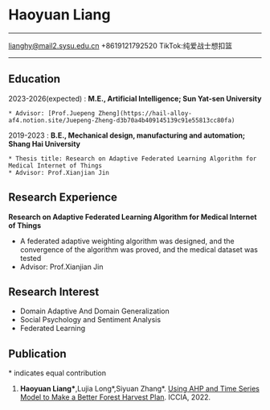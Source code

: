 Haoyuan Liang
============

-------------------     ----------------------------
lianghy@mail2.sysu.edu.cn
+8619121792520
TikTok:纯爱战士想扣篮
-------------------     ----------------------------

Education
---------

2023-2026(expected) 
:   **M.E., Artificial Intelligence; Sun Yat-sen University**

    * Advisor: [Prof.Juepeng Zheng](https://hail-alloy-af4.notion.site/Juepeng-Zheng-d3b70a4b409145139c91e55813cc80fa)

2019-2023 
:   **B.E., Mechanical design, manufacturing and automation; Shang Hai University**

    * Thesis title: Research on Adaptive Federated Learning Algorithm for Medical Internet of Things
    * Advisor: Prof.Xianjian Jin

Research Experience
----------
**Research on Adaptive Federated Learning Algorithm for Medical Internet of Things**

- A federated adaptive weighting algorithm was designed, and the convergence of the algorithm was proved, and the medical dataset was tested
- Advisor: Prof.Xianjian Jin

Research Interest
--------------------
- Domain Adaptive And  Domain Generalization
- Social Psychology and Sentiment Analysis
- Federated Learning



Publication
----------------------------------------

\* indicates equal contribution

1. **Haoyuan Liang\***,Lujia Long\*,Siyuan Zhang\*. [Using AHP and Time Series Model to Make a Better Forest Harvest Plan](https://doi.org/10.54097/hset.v1i.519). 
   ICCIA, 2022.